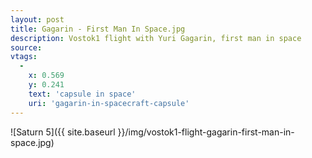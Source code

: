 ```yaml
---
layout: post
title: Gagarin - First Man In Space.jpg
description: Vostok1 flight with Yuri Gagarin, first man in space
source:
vtags:
  -
    x: 0.569
    y: 0.241
    text: 'capsule in space'
    uri: 'gagarin-in-spacecraft-capsule'
---
```


![Saturn 5]({{ site.baseurl }}/img/vostok1-flight-gagarin-first-man-in-space.jpg)

